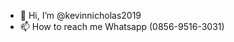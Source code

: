 - 👋 Hi, I’m @kevinnicholas2019
- 📫 How to reach me Whatsapp (0856-9516-3031)

<!---
kevinnicholas2019/kevinnicholas2019 is a ✨ special ✨ repository because its `README.md` (this file) appears on your GitHub profile.
You can click the Preview link to take a look at your changes.
--->
